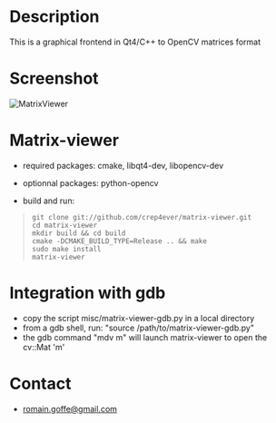 # Description
This is a graphical frontend in Qt4/C++ to OpenCV matrices format

# Screenshot
![MatrixViewer](http://www.patacrep.com/data/images/matrix-viewer.png)

# Matrix-viewer
* required packages: cmake, libqt4-dev, libopencv-dev
* optionnal packages: python-opencv

* build and run:

>     git clone git://github.com/crep4ever/matrix-viewer.git
>     cd matrix-viewer
>     mkdir build && cd build
>     cmake -DCMAKE_BUILD_TYPE=Release .. && make
>     sudo make install
>     matrix-viewer

# Integration with gdb
* copy the script misc/matrix-viewer-gdb.py in a local directory
* from a gdb shell, run: "source /path/to/matrix-viewer-gdb.py"
* the gdb command "mdv m" will launch matrix-viewer to open the cv::Mat 'm'

# Contact
* romain.goffe@gmail.com
